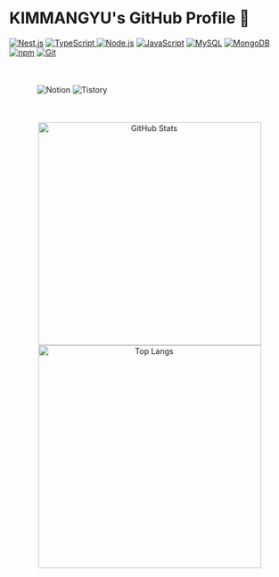 # KIMMANGYU's GitHub Profile 🌟

<p align="left">
  <a href="https://nestjs.com/"><img src="https://img.shields.io/badge/NestJS-E0234E?style=for-the-badge&logo=NestJS&logoColor=white" alt="Nest.js" /></a>
  <a href="https://www.typescriptlang.org/"><img src="https://img.shields.io/badge/typescript-007ACC?style=for-the-badge&logo=typescript&logoColor=white" alt="TypeScript" />
  <a href="https://nodejs.org/"><img src="https://img.shields.io/badge/Node.js-43853D?style=for-the-badge&logo=node.js&logoColor=white" alt="Node.js" /></a>
  <a href="https://developer.mozilla.org/en-US/docs/Web/JavaScript"><img src="https://img.shields.io/badge/JavaScript-F7DF1E?style=for-the-badge&logo=javascript&logoColor=black" alt="JavaScript" /></a>
  <a href="https://www.mysql.com/"><img src="https://img.shields.io/badge/MySQL-4479A1?style=for-the-badge&logo=mysql&logoColor=white" alt="MySQL" /></a>
  <a href="https://www.mongodb.com/"><img src="https://img.shields.io/badge/MongoDB-47A248?style=for-the-badge&logo=mongodb&logoColor=white" alt="MongoDB" /></a>
  <a href="https://www.npmjs.com/"><img src="https://img.shields.io/badge/npm-CB3837?style=for-the-badge&logo=npm&logoColor=white" alt="npm" /></a>
  <a href="https://git-scm.com/"><img src="https://img.shields.io/badge/Git-F05032?style=for-the-badge&logo=git&logoColor=white" alt="Git" /></a>
</p>

<div align="left" style="margin: 50px;">
  <a href="https://better-tachometer-013.notion.site/85d03d78f0d94c8283bfe5abb25df25c?pvs=4" style="text-decoration: none;">
    <img src="https://img.shields.io/badge/Notion-000000.svg?style=for-the-badge&logo=Notion&logoColor=white" alt="Notion" style="text-decoration: none;"/>
  </a>
  <a href="https://kimmangyu.tistory.com/" style="text-decoration: none;">
    <img src="https://img.shields.io/badge/Tistory-000000.svg?style=for-the-badge&logo=Tistory&logoColor=white" alt="Tistory" style="text-decoration: none;"/>
  </a>
</div>

<p align="center">
  <img src="https://github-readme-stats.vercel.app/api?username=fierceCry&show_icons=true&theme=radical" alt="GitHub Stats" width="400"/>
  <img src="https://github-readme-stats.vercel.app/api/top-langs/?username=fierceCry&layout=compact&theme=radical" alt="Top Langs" width="400"/>
</p>
